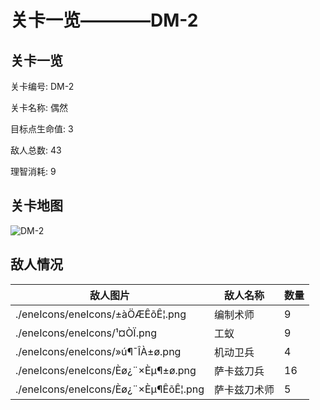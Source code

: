 # 关卡一览————DM-2


## 关卡一览

关卡编号: DM-2

关卡名称: 偶然

目标点生命值: 3

敌人总数: 43

理智消耗: 9


## 关卡地图
![DM-2](./oprMap/DM-2.png)

## 敌人情况

| 敌人图片 | 敌人名称 | 数量  |
|---------|-----|-----|
| ./eneIcons/eneIcons/±àÖÆÊõÊ¦.png| 编制术师  |   9  |
| ./eneIcons/eneIcons/¹¤ÒÏ.png| 工蚁  |   9  |
| ./eneIcons/eneIcons/»ú¶¯ÎÀ±ø.png| 机动卫兵  |   4  |
| ./eneIcons/eneIcons/Èø¿¨×Èµ¶±ø.png| 萨卡兹刀兵  |   16  |
| ./eneIcons/eneIcons/Èø¿¨×Èµ¶ÊõÊ¦.png| 萨卡兹刀术师  |   5  |
